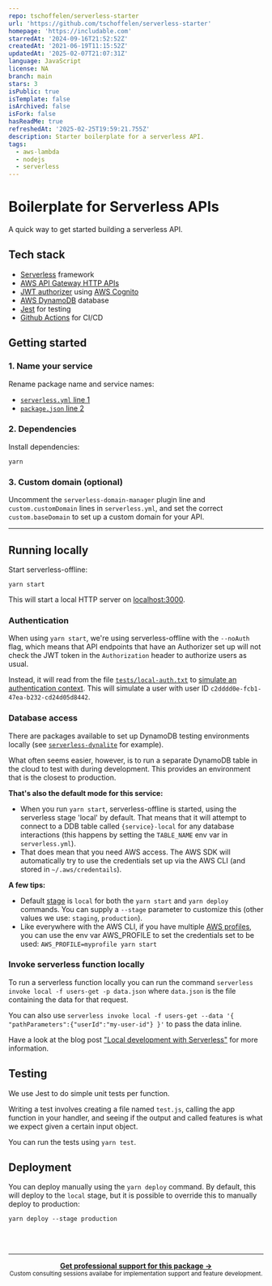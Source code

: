 ```yaml
---
repo: tschoffelen/serverless-starter
url: 'https://github.com/tschoffelen/serverless-starter'
homepage: 'https://includable.com'
starredAt: '2024-09-16T21:52:52Z'
createdAt: '2021-06-19T11:15:52Z'
updatedAt: '2025-02-07T21:07:31Z'
language: JavaScript
license: NA
branch: main
stars: 3
isPublic: true
isTemplate: false
isArchived: false
isFork: false
hasReadMe: true
refreshedAt: '2025-02-25T19:59:21.755Z'
description: Starter boilerplate for a serverless API.
tags:
  - aws-lambda
  - nodejs
  - serverless
---
```


# Boilerplate for Serverless APIs

A quick way to get started building a serverless API.

## Tech stack

- [Serverless](https://www.serverless.com/framework/docs/providers/aws/guide/intro/) framework
- [AWS API Gateway HTTP APIs](https://docs.aws.amazon.com/apigateway/latest/developerguide/http-api.html)
- [JWT authorizer](https://docs.aws.amazon.com/apigateway/latest/developerguide/http-api-jwt-authorizer.html)
  using [AWS Cognito](https://aws.amazon.com/cognito/)
- [AWS DynamoDB](https://www.youtube.com/watch?v=6yqfmXiZTlM) database
- [Jest](https://jestjs.io) for testing
- [Github Actions](https://github.com/actions) for CI/CD

## Getting started

### 1. Name your service

Rename package name and service names:

- [`serverless.yml` line 1](serverless.yml)
- [`package.json` line 2](package.json)

### 2. Dependencies

Install dependencies:

```shell
yarn
```

### 3. Custom domain (optional)

Uncomment the `serverless-domain-manager` plugin line and `custom.customDomain` lines in `serverless.yml`,
and set the correct `custom.baseDomain` to set up a custom domain for your API.

---

## Running locally

Start serverless-offline:

```shell
yarn start
```

This will start a local HTTP server on [localhost:3000](http://localhost:3000/).

### Authentication

When using `yarn start`, we're using serverless-offline with the `--noAuth` flag, which means that API endpoints that
have an Authorizer set up will not check the JWT token in the `Authorization` header to authorize users as usual.

Instead, it will read from the file [`tests/local-auth.txt`](tests/local-auth.txt) to
[simulate an authentication context](https://github.com/dherault/serverless-offline#remote-authorizers). This will
simulate a user with user ID `c2dddd0e-fcb1-47ea-b232-cd24d05d8442`.

### Database access

There are packages available to set up DynamoDB testing environments locally
(see [`serverless-dynalite`](https://github.com/nearst/serverless-dynalite)
for example).

What often seems easier, however, is to run a separate DynamoDB table in the cloud to test with during development. This
provides an environment that is the closest to production.

**That's also the default mode for this service:**

- When you run `yarn start`, serverless-offline is started, using the serverless stage 'local' by default. That means
  that it will attempt to connect to a DDB table called `{service}-local` for any database interactions
  (this happens by setting the `TABLE_NAME` env var in `serverless.yml`).
- That does mean that you need AWS access. The AWS SDK will automatically try to use the credentials set up via the AWS
  CLI (and stored in `~/.aws/credentails`).

**A few tips:**

- Default [stage](https://serverless-stack.com/chapters/stages-in-serverless-framework.html)
  is `local` for both the `yarn start` and `yarn deploy` commands. You can supply a `--stage`
  parameter to customize this (other values we use: `staging`, `production`).
- Like everywhere with the AWS CLI, if you have
  multiple [AWS profiles](https://docs.aws.amazon.com/cli/latest/userguide/cli-configure-profiles.html), you can use the
  env var AWS_PROFILE to set the credentials set to be used:
  `AWS_PROFILE=myprofile yarn start`

### Invoke serverless function locally

To run a serverless function locally you can run the command `serverless invoke local -f users-get -p data.json`
where `data.json` is the file containing the data for that request.

You can also use `serverless invoke local -f users-get --data '{ "pathParameters":{"userId":"my-user-id"} }'` to pass
the data inline.

Have a look at the blog
post ["Local development with Serverless"](https://tschoffelen.medium.com/local-development-with-serverless-46a219876a67#6bd7)
for more information.

## Testing

We use Jest to do simple unit tests per function.

Writing a test involves creating a file named `test.js`, calling the app function in your handler, and seeing if the
output and called features is what we expect given a certain input object.

You can run the tests using `yarn test`.

## Deployment

You can deploy manually using the `yarn deploy` command. By default, this will deploy to the `local` stage, but it is
possible to override this to manually deploy to production:

```shell
yarn deploy --stage production
```

<!-- End of readme template -->

<br /><br />

---

<div align="center">
	<b>
		<a href="https://schof.co/consulting/?utm_source=includable/serverless-starter">Get professional support for this package →</a>
	</b>
	<br>
	<sub>
		Custom consulting sessions availabe for implementation support and feature development.
	</sub>
</div>
